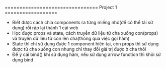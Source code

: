 ================================ Project 1 ==================
- Biết được cách chia components ra từng miếng nhỏ(để có thể tái sử dụng) rồi ráp lại thành 1 cái web
- Học được props và state, cách truyền dữ liệu từ cha xuống con(props) và truyền dữ liệu từ con lên cha(thông qua việc gọi hàm)
- State thì chỉ sử dụng được 1 component hiện tại, còn props thì sử dụng được từ cha xuống con nhưng chỉ thay đổi giá trị được ở cha thôi
-  Để ý cái bind() khi sử dụng hàm, nếu sử dụng arrow function thì khỏi sử dụng bind
